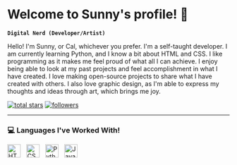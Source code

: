 # Welcome to Sunny's profile! 👋

**`Digital Nerd (Developer/Artist)`**

Hello! I'm Sunny, or Cal, whichever you prefer. I'm a self-taught developer. I am currently learning Python, and I know a bit about HTML and CSS. I like programming as it makes me feel proud of what all I can achieve. I enjoy being able to look at my past projects and feel accomplishment in what I have created. I love making open-source projects to share what I have created with others. I also love graphic design, as I'm able to express my thoughts and ideas through art, which brings me joy.

<p align="left">
  <a href="https://github.com/Sunny223dev?tab=repositories&sort=stargazers">
    <img alt="total stars" title="Total stars on GitHub" src="https://custom-icon-badges.demolab.com/github/stars/Sunny223dev?color=55960c&style=for-the-badge&labelColor=488207&logo=star"/></a>
  <a href="https://github.com/DenverCoder1?tab=followers">
    <img alt="followers" title="Follow me on Github" src="https://custom-icon-badges.demolab.com/github/followers/Sunny223dev?color=236ad3&labelColor=1155ba&style=for-the-badge&logo=person-add&label=Follow&logoColor=white"/></a>
  
</p>

---

### 💻 Languages I've Worked With!

<img align="left" alt="HTML" width="30px" style="padding-right:10px;" src="https://cdn.jsdelivr.net/gh/devicons/devicon/icons/html5/html5-plain.svg" />
<img align="left" alt="CSS" width="30px" style="padding-right:10px;" src="https://cdn.jsdelivr.net/gh/devicons/devicon/icons/css3/css3-plain.svg" />
<img align="left" alt="Python" width="30px" style="padding-right:10px;" src="https://cdn.jsdelivr.net/gh/devicons/devicon/icons/python/python-plain.svg" />
<img align="left" alt="JavaScript" width="30px" style="padding-right:10px;" src="https://cdn.jsdelivr.net/gh/devicons/devicon/icons/javascript/javascript-plain.svg" />

